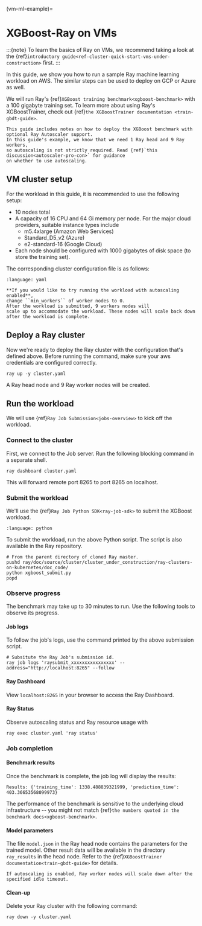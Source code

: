 (vm-ml-example)=

# XGBoost-Ray on VMs

:::{note}
To learn the basics of Ray on VMs, we recommend taking a look
at the {ref}`introductory guide<ref-cluster-quick-start-vms-under-construction>` first.
:::


In this guide, we show you how to run a sample Ray machine learning
workload on AWS. The similar steps can be used to deploy on GCP or Azure as well.

We will run Ray's {ref}`XGBoost training benchmark<xgboost-benchmark>` with a 100 gigabyte training set.
To learn more about using Ray's XGBoostTrainer, check out {ref}`the XGBoostTrainer documentation <train-gbdt-guide>`.

```{admonition} Optional: Autoscaling
This guide includes notes on how to deploy the XGBoost benchmark with optional Ray Autoscaler support.
In this guide's example, we know that we need 1 Ray head and 9 Ray workers,
so autoscaling is not strictly required. Read {ref}`this discussion<autoscaler-pro-con>` for guidance
on whether to use autoscaling.
```

## VM cluster setup

For the workload in this guide, it is recommended to use the following setup:
- 10 nodes total
- A capacity of 16 CPU and 64 Gi memory per node. For the major cloud providers, suitable instance types include
    * m5.4xlarge (Amazon Web Services)
    * Standard_D5_v2 (Azure)
    * e2-standard-16 (Google Cloud)
- Each node should be configured with 1000 gigabytes of disk space (to store the training set).

The corresponding cluster configuration file is as follows:

```{literalinclude} ../configs/xgboost-benchmark.yaml
:language: yaml
```

```{admonition} Optional: Set up an autoscaling cluster
**If you would like to try running the workload with autoscaling enabled**,
change ``min_workers`` of worker nodes to 0.
After the workload is submitted, 9 workers nodes will
scale up to accommodate the workload. These nodes will scale back down after the workload is complete.
```

## Deploy a Ray cluster

Now we're ready to deploy the Ray cluster with the configuration that's defined above.
Before running the command, make sure your aws credentials are configured correctly.

```shell
ray up -y cluster.yaml
```

A Ray head node and 9 Ray worker nodes will be created.

## Run the workload

We will use {ref}`Ray Job Submission<jobs-overview>` to kick off the workload.

### Connect to the cluster

First, we connect to the Job server. Run the following blocking command
in a separate shell.
```shell
ray dashboard cluster.yaml
```
This will forward remote port 8265 to port 8265 on localhost.

### Submit the workload

We'll use the {ref}`Ray Job Python SDK<ray-job-sdk>` to submit the XGBoost workload.

```{literalinclude} ../../ray-clusters-on-kubernetes/doc_code/xgboost_submit.py
:language: python
```

To submit the workload, run the above Python script.
The script is also available in the Ray repository.

```shell
# From the parent directory of cloned Ray master.
pushd ray/doc/source/cluster/cluster_under_construction/ray-clusters-on-kubernetes/doc_code/
python xgboost_submit.py
popd
```

### Observe progress

The benchmark may take up to 30 minutes to run.
Use the following tools to observe its progress.

#### Job logs

To follow the job's logs, use the command printed by the above submission script.
```shell
# Subsitute the Ray Job's submission id.
ray job logs 'raysubmit_xxxxxxxxxxxxxxxx' --address="http://localhost:8265" --follow
```

#### Ray Dashboard

View `localhost:8265` in your browser to access the Ray Dashboard.

#### Ray Status

Observe autoscaling status and Ray resource usage with
```shell
ray exec cluster.yaml 'ray status'
```

### Job completion

#### Benchmark results

Once the benchmark is complete, the job log will display the results:

```
Results: {'training_time': 1338.488839321999, 'prediction_time': 403.36653568099973}
```

The performance of the benchmark is sensitive to the underlying cloud infrastructure --
you might not match {ref}`the numbers quoted in the benchmark docs<xgboost-benchmark>`.

#### Model parameters
The file `model.json` in the Ray head node contains the parameters for the trained model.
Other result data will be available in the directory `ray_results` in the head node.
Refer to the {ref}`XGBoostTrainer documentation<train-gbdt-guide>` for details.

```{admonition} Scale-down
If autoscaling is enabled, Ray worker nodes will scale down after the specified idle timeout.
```

#### Clean-up
Delete your Ray cluster with the following command:
```shell
ray down -y cluster.yaml
```
